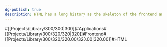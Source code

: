 ```yaml
---
dg-publish: true
description: HTML has a long history as the skeleton of the frontend and works on almost every webpage. It's the base of the front end, and with the help of plugins and such, you can build a site using HTML alone.
---
```

#[[Projects/Library/300/300\|300]]#Applications#[[Projects/Library/300/320/320\|320]]#Frontend#[[Projects/Library/300/320/320.00/320.00\|320.00]]#HTML


